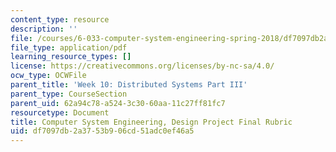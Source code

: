 ```yaml
---
content_type: resource
description: ''
file: /courses/6-033-computer-system-engineering-spring-2018/df7097db2a3753b906cd51adc0ef46a5_MIT6_033S18dpr_rubric.pdf
file_type: application/pdf
learning_resource_types: []
license: https://creativecommons.org/licenses/by-nc-sa/4.0/
ocw_type: OCWFile
parent_title: 'Week 10: Distributed Systems Part III'
parent_type: CourseSection
parent_uid: 62a94c78-a524-3c30-60aa-11c27ff81fc7
resourcetype: Document
title: Computer System Engineering, Design Project Final Rubric
uid: df7097db-2a37-53b9-06cd-51adc0ef46a5
---
```

